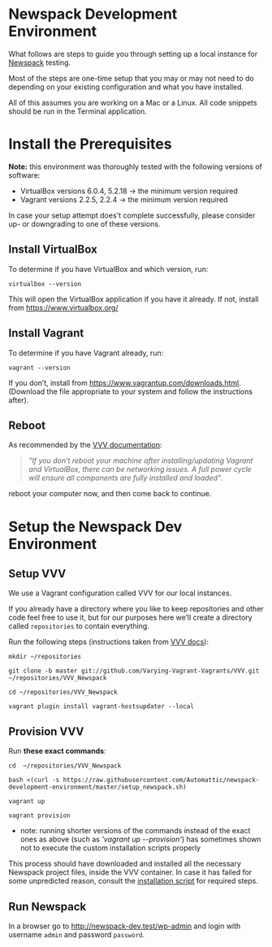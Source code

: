 # Newspack Development Environment

What follows are steps to guide you through setting up a local instance for [Newspack](https://newspack.blog/) testing.

Most of the steps are one-time setup that you may or may not need to do depending on your existing configuration and what you have installed.

All of this assumes you are working on a Mac or a Linux. All code snippets should be run in the Terminal application.


# Install the Prerequisites

**Note:** this environment was thoroughly tested with the following versions of software:
- VirtualBox versions 6.0.4, 5.2.18 -> the minimum version required
- Vagrant versions 2.2.5, 2.2.4 -> the minimum version required

In case your setup attempt does't complete successfully, please consider up- or downgrading to one of these versions.


## Install VirtualBox
   
To determine if you have VirtualBox and which version, run:

```
virtualbox --version
```

This will open the VirtualBox application if you have it already. If not, install from https://www.virtualbox.org/


## Install Vagrant
   
To determine if you have Vagrant already, run:

```
vagrant --version 
```

If you don’t, install from https://www.vagrantup.com/downloads.html. (Download the file appropriate to your system and follow the instructions after).


## Reboot

As recommended by the [VVV documentation](https://varyingvagrantvagrants.org/docs/en-US/installation/software-requirements/):

> _"If you don’t reboot your machine after installing/updating Vagrant and VirtualBox, there can be networking issues. A full power cycle will ensure all components are fully installed and loaded"_.

reboot your computer now, and then come back to continue.


# Setup the Newspack Dev Environment

## Setup VVV

We use a Vagrant configuration called VVV for our local instances.

If you already have a directory where you like to keep repositories and other code feel free to use it, but for our purposes here we’ll create a directory called `repositories` to contain everything.

Run the following steps (instructions taken from [VVV docs](https://varyingvagrantvagrants.org/docs/en-US/installation/software-requirements/)):

```
mkdir ~/repositories

git clone -b master git://github.com/Varying-Vagrant-Vagrants/VVV.git ~/repositories/VVV_Newspack

cd ~/repositories/VVV_Newspack

vagrant plugin install vagrant-hostsupdater --local

```


## Provision VVV

Run **these exact commands**:

```
cd  ~/repositories/VVV_Newspack

bash <(curl -s https://raw.githubusercontent.com/Automattic/newspack-development-environment/master/setup_newspack.sh)

vagrant up

vagrant provision
```

* note: running shorter versions of the commands instead of the exact ones as above (such as _'vagrant up --provision'_) has sometimes shown not to execute the custom installation scripts properly

This process should have downloaded and installed all the necessary Newspack project files, inside the VVV container. In case it has failed for some unpredicted reason, consult the [installation script](https://github.com/Automattic/newspack-development-environment/blob/master/config/homebin/vagrant_provision_custom) for required steps.


## Run Newspack

In a browser go to http://newspack-dev.test/wp-admin and login with username `admin` and password `password`.

